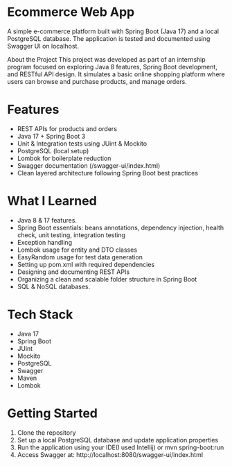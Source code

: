 # Ecommerce Web App
A simple e-commerce platform built with Spring Boot (Java 17) and a local PostgreSQL database. The application is tested and documented using Swagger UI on localhost.

About the Project
This project was developed as part of an internship program focused on exploring Java 8 features, Spring Boot development, and RESTful API design.
It simulates a basic online shopping platform where users can browse and purchase products, and manage orders.

# Features
- REST APIs for products and orders
- Java 17 + Spring Boot 3
- Unit & Integration tests using JUint & Mockito 
- PostgreSQL (local setup)
- Lombok for boilerplate reduction
- Swagger documentation (/swagger-ui/index.html)
- Clean layered architecture following Spring Boot best practices

# What I Learned
- Java 8 & 17 features.
- Spring Boot essentials: beans annotations, dependency injection, health check, unit testing, integration testing
- Exception handling
- Lombok usage for entity and DTO classes
- EasyRandom usage for test data generation 
- Setting up pom.xml with required dependencies
- Designing and documenting REST APIs
- Organizing a clean and scalable folder structure in Spring Boot
- SQL & NoSQL databases.

# Tech Stack
- Java 17
- Spring Boot
- JUint
- Mockito
- PostgreSQL
- Swagger 
- Maven
- Lombok

# Getting Started
1. Clone the repository
2. Set up a local PostgreSQL database and update application.properties
3. Run the application using your IDE(I used Intellij) or mvn spring-boot:run
4. Access Swagger at: http://localhost:8080/swagger-ui/index.html
